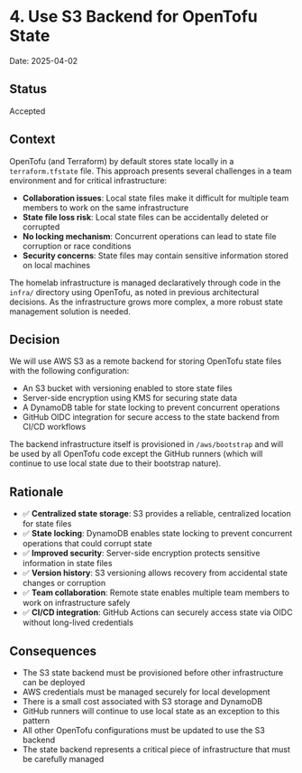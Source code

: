 # 4. Use S3 Backend for OpenTofu State

Date: 2025-04-02

## Status

Accepted

## Context

OpenTofu (and Terraform) by default stores state locally in a `terraform.tfstate` file. This approach presents several challenges in a team environment and for critical infrastructure:

- **Collaboration issues**: Local state files make it difficult for multiple team members to work on the same infrastructure
- **State file loss risk**: Local state files can be accidentally deleted or corrupted
- **No locking mechanism**: Concurrent operations can lead to state file corruption or race conditions
- **Security concerns**: State files may contain sensitive information stored on local machines

The homelab infrastructure is managed declaratively through code in the `infra/` directory using OpenTofu, as noted in previous architectural decisions. As the infrastructure grows more complex, a more robust state management solution is needed.

## Decision

We will use AWS S3 as a remote backend for storing OpenTofu state files with the following configuration:

- An S3 bucket with versioning enabled to store state files
- Server-side encryption using KMS for securing state data
- A DynamoDB table for state locking to prevent concurrent operations
- GitHub OIDC integration for secure access to the state backend from CI/CD workflows

The backend infrastructure itself is provisioned in `/aws/bootstrap` and will be used by all OpenTofu code except the GitHub runners (which will continue to use local state due to their bootstrap nature).

## Rationale

- ✅ **Centralized state storage**: S3 provides a reliable, centralized location for state files
- ✅ **State locking**: DynamoDB enables state locking to prevent concurrent operations that could corrupt state
- ✅ **Improved security**: Server-side encryption protects sensitive information in state files
- ✅ **Version history**: S3 versioning allows recovery from accidental state changes or corruption
- ✅ **Team collaboration**: Remote state enables multiple team members to work on infrastructure safely
- ✅ **CI/CD integration**: GitHub Actions can securely access state via OIDC without long-lived credentials

## Consequences

- The S3 state backend must be provisioned before other infrastructure can be deployed
- AWS credentials must be managed securely for local development
- There is a small cost associated with S3 storage and DynamoDB
- GitHub runners will continue to use local state as an exception to this pattern
- All other OpenTofu configurations must be updated to use the S3 backend
- The state backend represents a critical piece of infrastructure that must be carefully managed
